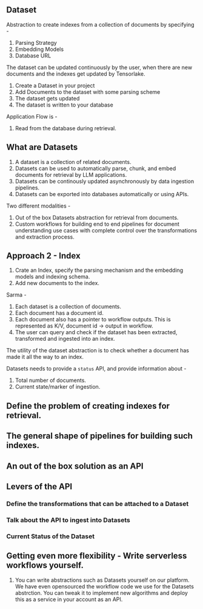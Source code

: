 ## Dataset 
Abstraction to create indexes from a collection of documents by specifying -
1. Parsing Strategy 
2. Embedding Models
3. Database URL

The dataset can be updated continuously by the user, when there are new documents and the indexes get updated by Tensorlake.

1. Create a Dataset in your project
2. Add Documents to the dataset with some parsing scheme 
3. The dataset gets updated 
4. The dataset is written to your database


Application Flow is -
1. Read from the database during retrieval. 

## What are Datasets 
1. A dataset is a collection of related documents.
2. Datasets can be used to automatically parse, chunk, and embed documents for retrieval by LLM applications.
3. Datasets can be continously updated asynchronously by data ingestion pipelines.
4. Datasets can be exported into databases automatically or using APIs.


Two different modalities -
1. Out of the box Datasets abstraction for retrieval from documents.
2. Custom workflows for building end to end pipelines for document understanding use cases with complete control over the transformations and extraction process.

## Approach 2 - Index 
1. Crate an Index, specify the parsing mechanism and the embedding models and indexing schema.
2. Add new documents to the index. 


Sarma - 
1. Each dataset is a collection of documents. 
2. Each document has a document id. 
3. Each document also has a pointer to workflow outputs. This is represented as K/V, document id -> output in workflow.
4. The user can query and check if the dataset has been extracted, transformed and ingested into an index.

The utility of the dataset abstraction is to check whether a document has made it all the way to an index. 

Datasets needs to provide a `status` API, and provide information about -
1. Total number of documents. 
2. Current state/marker of ingestion.


## Define the problem of creating indexes for retrieval.
## The general shape of pipelines for building such indexes.
## An out of the box solution as an API
## Levers of the API 
### Define the transformations that can be attached to a Dataset
### Talk about the API to ingest into Datasets
### Current Status of the Dataset



## Getting even more flexibility - Write serverless workflows yourself. 
1. You can write abstractions such as Datasets yourself on our platform. We have even opensourced the workflow code we use for the Datasets abstrction. You can tweak it to implement new algorithms and deploy this as a service in your account as an API.